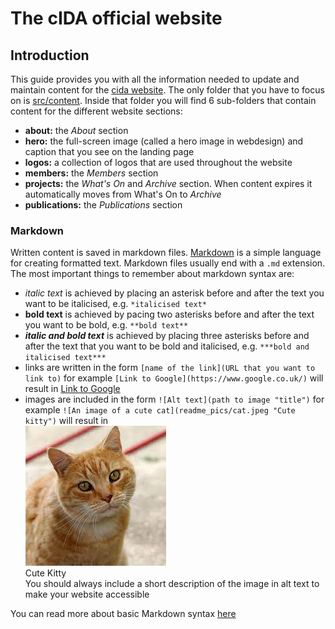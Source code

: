 # The cIDA official website


## Introduction

This guide provides you with all the information needed to update and maintain content for the [cida website](https://websitemain23451.gtsb.io/). The only folder that you have to focus on is [src/content](./src/content). Inside that folder you will find 6 sub-folders that contain content for the different website sections:

- **about:** the *About* section 
- **hero:** the full-screen image (called a hero image in webdesign) and caption that you see on the landing page 
- **logos:** a collection of logos that are used throughout the website
- **members:** the *Members* section 
- **projects:** the *What's On* and *Archive* section. When content expires it automatically moves from What's On to *Archive*
- **publications:** the *Publications* section


### Markdown 
Written content is saved in markdown files. [Markdown](https://en.wikipedia.org/wiki/Markdown) is a simple language for creating formatted text. Markdown files usually end with a `.md` extension. The most important things to remember about markdown syntax are: 

- *italic text* is achieved by placing an asterisk before and after the text you want to be italicised, e.g. `*italicised text*`
- **bold text** is achieved by pacing two asterisks before and after the text you want to be bold, e.g. `**bold text**`
- ***italic and bold text*** is achieved by placing three asterisks before and after the text that you want to be bold and italicised, e.g. `***bold and italicised text***`
- links are written in the form `[name of the link](URL that you want to link to)` for example `[Link to Google](https://www.google.co.uk/)` will result in [Link to Google](https://www.google.co.uk/)
- images are included in the form `![Alt text](path to image "title")` for example `![An image of a cute cat](readme_pics/cat.jpeg "Cute kitty")` will result in <br>![An image of a cute cat](readme_pics/cat.jpeg "Cute kitty")<br>Cute Kitty<br>You should always include a short description of the image in alt text to make your website accessible

You can read more about basic Markdown syntax [here](https://www.markdownguide.org/basic-syntax/) 




